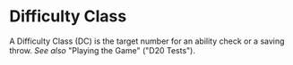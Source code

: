 # Difficulty Class

A Difficulty Class (DC) is the target number for an ability check or a saving throw. *See also* "Playing the Game" ("D20 Tests").